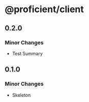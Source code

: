 # @proficient/client

## 0.2.0

### Minor Changes

- Test Summary

## 0.1.0

### Minor Changes

- Skeleton
